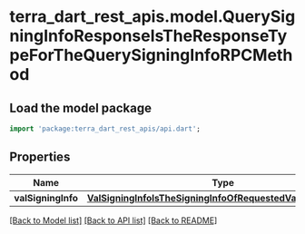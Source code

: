 # terra_dart_rest_apis.model.QuerySigningInfoResponseIsTheResponseTypeForTheQuerySigningInfoRPCMethod

## Load the model package
```dart
import 'package:terra_dart_rest_apis/api.dart';
```

## Properties
Name | Type | Description | Notes
------------ | ------------- | ------------- | -------------
**valSigningInfo** | [**ValSigningInfoIsTheSigningInfoOfRequestedValConsAddress**](ValSigningInfoIsTheSigningInfoOfRequestedValConsAddress.md) |  | [optional] 

[[Back to Model list]](../README.md#documentation-for-models) [[Back to API list]](../README.md#documentation-for-api-endpoints) [[Back to README]](../README.md)


